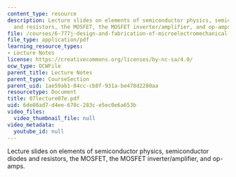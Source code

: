 ```yaml
---
content_type: resource
description: Lecture slides on elements of semiconductor physics, semiconductor diodes
  and resistors, the MOSFET, the MOSFET inverter/amplifier, and op-amps.
file: /courses/6-777j-design-and-fabrication-of-microelectromechanical-devices-spring-2007/6de08ad7d4ee670c283ce5ec0e6a653b_07lecture07e.pdf
file_type: application/pdf
learning_resource_types:
- Lecture Notes
license: https://creativecommons.org/licenses/by-nc-sa/4.0/
ocw_type: OCWFile
parent_title: Lecture Notes
parent_type: CourseSection
parent_uid: 1ae59ab1-84cc-cb8f-931a-be478d2280aa
resourcetype: Document
title: 07lecture07e.pdf
uid: 6de08ad7-d4ee-670c-283c-e5ec0e6a653b
video_files:
  video_thumbnail_file: null
video_metadata:
  youtube_id: null
---
```

Lecture slides on elements of semiconductor physics, semiconductor diodes and resistors, the MOSFET, the MOSFET inverter/amplifier, and op-amps.